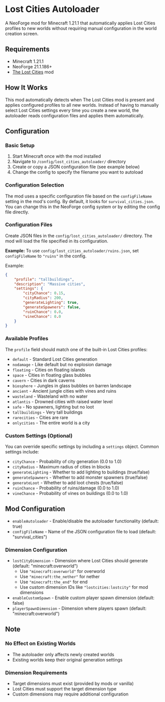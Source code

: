 
# Lost Cities Autoloader

A NeoForge mod for Minecraft 1.21.1 that automatically applies Lost Cities profiles to new worlds without requiring manual configuration in the world creation screen.

## Requirements

- Minecraft 1.21.1
- NeoForge 21.1.186+
- [The Lost Cities](https://www.curseforge.com/minecraft/mc-mods/the-lost-cities) mod


## How It Works

This mod automatically detects when The Lost Cities mod is present and applies configured profiles to all new worlds. Instead of having to manually select Lost Cities settings every time you create a new world, the autoloader reads configuration files and applies them automatically.

## Configuration

### Basic Setup

1. Start Minecraft once with the mod installed
2. Navigate to `/config/lost_cities_autoloader/` directory
3. Create or copy a JSON configuration file (see example below)
4. Change the config to specify the filename you want to autoload

### Configuration Selection

The mod uses a specific configuration file based on the `configFileName` setting in the mod's config. By default, it looks for `survival_cities.json`. You can change this in the NeoForge config system or by editing the config file directly.

### Configuration Files

Create JSON files in the `config/lost_cities_autoloader/` directory. The mod will load the file specified in its configuration. 

**Example:** To use `config/lost_cities_autoloader/ruins.json`, set `configFileName` to `"ruins"` in the config.

Example:
```json
{
    "profile": "tallbuildings",
    "description": "Massive cities",
    "settings": {
        "cityChance": 0.15,
        "cityRadius": 200,
        "generateLighting": true,
        "generateSpawners": false,
        "ruinChance": 0.0,
        "vineChance": 0.0
    }
}
```


### Available Profiles

The `profile` field should match one of the built-in Lost Cities profiles:

- `default` - Standard Lost Cities generation
- `nodamage` - Like default but no explosion damage
- `floating` - Cities on floating islands  
- `space` - Cities in floating glass bubbles
- `cavern` - Cities in dark caverns
- `biosphere` - Jungles in glass bubbles on barren landscape
- `ancient` - Ancient jungle cities with vines and ruins
- `wasteland` - Wasteland with no water
- `atlantis` - Drowned cities with raised water level
- `safe` - No spawners, lighting but no loot
- `tallbuildings` - Very tall buildings
- `rarecities` - Cities are rare
- `onlycities` - The entire world is a city

### Custom Settings (Optional)

You can override specific settings by including a `settings` object. Common settings include:

- `cityChance` - Probability of city generation (0.0 to 1.0)
- `cityRadius` - Maximum radius of cities in blocks
- `generateLighting` - Whether to add lighting to buildings (true/false)
- `generateSpawners` - Whether to add monster spawners (true/false) 
- `generateLoot` - Whether to add loot chests (true/false)
- `ruinChance` - Probability of ruins/damage (0.0 to 1.0)
- `vineChance` - Probability of vines on buildings (0.0 to 1.0)



## Mod Configuration

- `enableAutoloader` - Enable/disable the autoloader functionality (default: true)
- `configFileName` - Name of the JSON configuration file to load (default: "survival_cities")

### Dimension Configuration
- `lostCityDimension` - Dimension where Lost Cities should generate (default: "minecraft:overworld")
  - Use `"minecraft:overworld"` for overworld
  - Use `"minecraft:the_nether"` for nether
  - Use `"minecraft:the_end"` for end  
  - Use custom dimension IDs like `"lostcities:lostcity"` for mod dimensions
- `enableCustomSpawn` - Enable custom player spawn dimension (default: false)
- `playerSpawnDimension` - Dimension where players spawn (default: "minecraft:overworld")

## Note

### No Effect on Existing Worlds
- The autoloader only affects newly created worlds
- Existing worlds keep their original generation settings

### Dimension Requirements
- Target dimensions must exist (provided by mods or vanilla)
- Lost Cities must support the target dimension type
- Custom dimensions may require additional configuration






